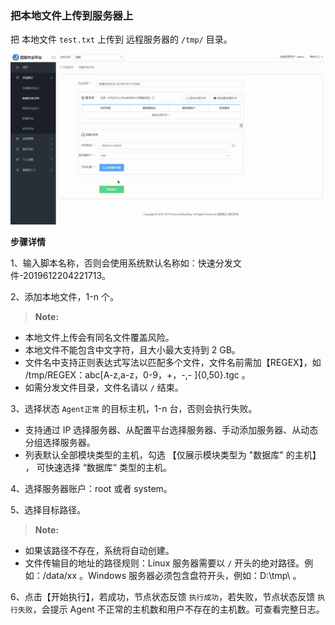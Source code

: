 ### 把本地文件上传到服务器上

把 本地文件 `test.txt` 上传到 远程服务器的 `/tmp/` 目录。

![快速分发文件](../assets/快速分发文件.gif)

**步骤详情**

1、输入脚本名称，否则会使用系统默认名称如：快速分发文件-2019612204221713。

2、添加本地文件，1-n 个。

>**Note:**
- 本地文件上传会有同名文件覆盖风险。
- 本地文件不能包含中文字符，且大小最大支持到 2 GB。
- 文件名中支持正则表达式写法以匹配多个文件，文件名前需加【REGEX】，如 /tmp/REGEX：abc[A-z,a-z，0-9，+，-,- ]{0,50}.tgc 。
- 如需分发文件目录，文件名请以 `/` 结束。

3、选择状态 `Agent正常` 的目标主机，1-n 台，否则会执行失败。

- 支持通过 IP 选择服务器、从配置平台选择服务器、手动添加服务器、从动态分组选择服务器。
- 列表默认全部模块类型的主机，勾选  【仅展示模块类型为 "数据库" 的主机】  ， 可快速选择 “数据库“ 类型的主机。

4、选择服务器账户：root 或者 system。

5、选择目标路径。

>**Note:**
- 如果该路径不存在，系统将自动创建。
- 文件传输目的地址的路径规则：Linux 服务器需要以 `/` 开头的绝对路径。例如：/data/xx 。Windows 服务器必须包含盘符开头，例如：D:\tmp\ 。

6、点击【开始执行】，若成功，节点状态反馈 `执行成功`，若失败，节点状态反馈 `执行失败`，会提示 Agent 不正常的主机数和用户不存在的主机数。可查看完整日志。

